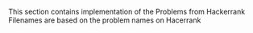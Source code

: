 This section contains implementation of the Problems from Hackerrank
Filenames are based on the problem names on Hacerrank
